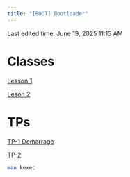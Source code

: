 ```yaml
---
title: "[BOOT] Bootloader"
---
```

Last edited time: June 19, 2025 11:15 AM

# Classes

[Lesson 1](%5BBOOT%5D%20Bootloader/Lesson%201.md)

[Leson 2](%5BBOOT%5D%20Bootloader/Leson%202.md)

# TPs

[TP-1 Demarrage](%5BBOOT%5D%20Bootloader/TP-1%20Demarrage.md)

[TP-2](%5BBOOT%5D%20Bootloader/TP-2.md)

```bash
man kexec
```
